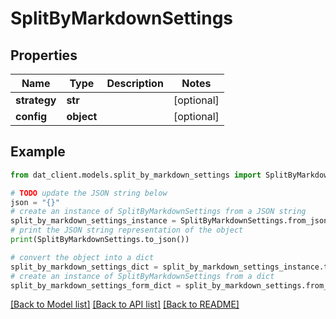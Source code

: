 # SplitByMarkdownSettings


## Properties

Name | Type | Description | Notes
------------ | ------------- | ------------- | -------------
**strategy** | **str** |  | [optional] 
**config** | **object** |  | [optional] 

## Example

```python
from dat_client.models.split_by_markdown_settings import SplitByMarkdownSettings

# TODO update the JSON string below
json = "{}"
# create an instance of SplitByMarkdownSettings from a JSON string
split_by_markdown_settings_instance = SplitByMarkdownSettings.from_json(json)
# print the JSON string representation of the object
print(SplitByMarkdownSettings.to_json())

# convert the object into a dict
split_by_markdown_settings_dict = split_by_markdown_settings_instance.to_dict()
# create an instance of SplitByMarkdownSettings from a dict
split_by_markdown_settings_form_dict = split_by_markdown_settings.from_dict(split_by_markdown_settings_dict)
```
[[Back to Model list]](../README.md#documentation-for-models) [[Back to API list]](../README.md#documentation-for-api-endpoints) [[Back to README]](../README.md)


